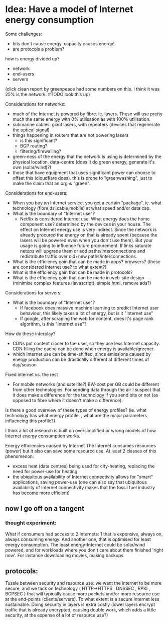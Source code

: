 # Idea: Have a model of Internet energy consumption

Some challenges: 
   * bits don't cause energy. capacity causes energy!
   * are protocols a problem?

how is energy divided up?
   * network
   * end-users
   * servers

(click clean report by greenpeace had some numbers on this. I think it was 25% is the network. #TODO look this up)

Considerations for networks:
   * much of the Internet is powered by fibre. ie. lasers. These will use pretty much the same energy with 0% utilisation as with 100% utilisation.
   * submarine cables: giant lasers, with repeaters (devices that regenerate the optical signal)
   * things happening in routers that are not powering lasers
      * is this significant?
      * BGP routing?
      * filtering/firewalling?
   * green-ness of the energy that the network is using is determined by the physical location. data-centre (does it do green energy, generate it's own (solar/wind)?)
   * those that have equipment that uses significant power can choose to offset this (cloudflare does). this is prone to "greenwashing", just to make the claim that an org is "green".

Considerations for end-users:
   * When you buy an Internet service, you get a certain "package", ie. what technology (fibre,dsl,cable,mobile) at what speed and/or data cap.
   * What is the boundary of "Internet use"?
     * Netflix is considered Internet use. What energy does the home component use? determined by the devices in your house. The effect on Internet energy use is very indirect. Since the network is already procured the energy on that is already spent (because the lasers will be powered even when you don't use them). But your usage is going to influence future procurement. If links saturate netops will upgrade them or add paths/interconnections and redistribute traffic over old+new paths/interconnections.
   * What is the efficiency gain that can be made in apps? browsers? (these are considered Internet use? to what extent?)
   * What is the efficiency gain that can be made in protocols?
   * What is the efficiency gain that can be made in web-site design (minimise complex features (javascript), simple html, remove ads?)

Considerations for servers:
   * What is the boundary of "Internet use"?
     * If facebook does massive machine learning to predict Internet user behaviour, this likely takes a lot of energy, but is it "Internet use"
     * If google, after scraping the web for content, does it's page rank algorithm, is this "Internet use"?

How do these interplay? 
   * CDNs put content closer to the user, so they use less Internet capacity. CDN filling the cache can be done when energy is available/greener.
   * which Internet use can be time-shifted, since emissions caused by energy production can be drastically different at different times of day/season

Fixed internet vs. the rest
   * For mobile networks (and satellite?) BW-cost per GB could be different from other technologies. For sending data through the air I suspect that it does make a difference for the technology if you send bits or not (as opposed to fibre where it doesn't make a difference).

Is there a good overview of these types of energy profiles? (ie. what technology has what energy profile. , what are the major parameters influencing this profile?)

I think a lot of research is built on oversimplified or wrong models of how Internet energy consumption works.

Energy efficiencies caused by Internet
The Internet consumes resources (power) but it also can save some resource use. At least 2 classes of this phenomenon:
   * excess heat (data centres) being used for city-heating, replacing the need for power-use for heating
   * the ubiquitous availability of Internet connectivity allows for "smart" applications, saving power-use
(one can also say that ubiquitous availability of Internet connectivity makes that the fossil fuel industry has become more efficient)


## now I go off on a tangent
### thought experiment:
What if consumers had access to 2 Internets: 1 that is expensive, always on, always consuming energy. And another one, that is optimised for least energy consumption. The least energy-Internet could be solar/wind powered, and for workloads where you don't care about them finished 'right now'. For instance downloading movies, making backups


## protocols:
Tussle between security and resource use: we want the internet to be more secure, and we tack on technology ( HTTP->HTTPS , DNSSEC , RPKI , BGPSEC ) that will typically cause more packets and/or more resource use at the end-points (clients/servers). To what extent is a secure Internet less sustainable. Doing security in layers is extra costly (lower layers encrypt traffic that is already encrypted, causing double work, which adds a little security, at the expense of a lot of resource use?)
